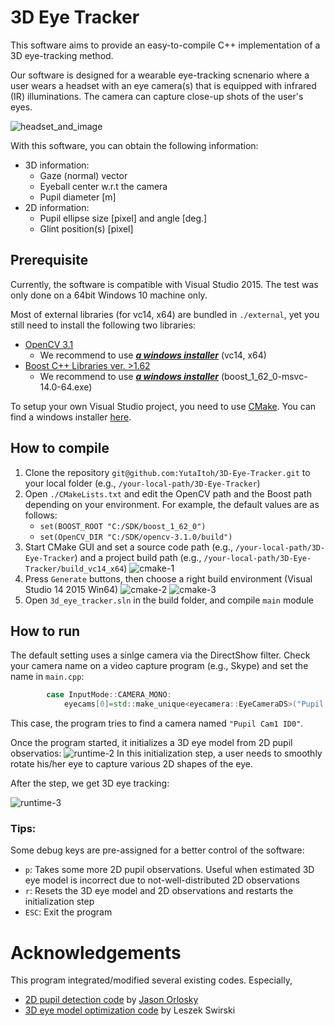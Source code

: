 # 3D Eye Tracker

This software aims to provide an easy-to-compile C++ implementation of a 3D eye-tracking method.

Our software is designed for a wearable eye-tracking scnenario where a user wears a headset with an eye camera(s) that is equipped with infrared (IR) illuminations. The camera can capture close-up shots of the user's eyes.

![headset_and_image](https://raw.githubusercontent.com/YutaItoh/3D-Eye-Tracker/master/docs/headset_and_image.png)

With this software, you can obtain the following information:

* 3D information:
  * Gaze (normal) vector
  * Eyeball center w.r.t the camera
  * Pupil diameter [m]
* 2D information:
  * Pupil ellipse size [pixel] and angle [deg.]
  * Glint position(s) [pixel]



## Prerequisite

Currently, the software is compatible with Visual Studio 2015. The test was only done on a 64bit Windows 10 machine only.

Most of external libraries (for vc14, x64) are bundled in `./external`, yet you still need to 
install the following two libraries:
* [OpenCV 3.1](http://opencv.org/downloads.html) 
  * We recommend to use [***a windows installer***](http://sourceforge.net/projects/opencvlibrary/files/opencv-win/3.1.0/opencv-3.1.0.exe/download) (vc14, x64)
* [Boost C++ Libraries ver. >1.62](https://sourceforge.net/projects/boost/files/boost-binaries/1.62.0/)
  * We recommend to use [***a windows installer***](https://sourceforge.net/projects/boost/files/boost-binaries/1.62.0/boost_1_62_0-msvc-14.0-64.exe/download) (boost_1_62_0-msvc-14.0-64.exe)

To setup your own Visual Studio project, you need to use [CMake](https://cmake.org/). You can find a windows installer [here](https://cmake.org/download/).
 
## How to compile

1. Clone the repository `git@github.com:YutaItoh/3D-Eye-Tracker.git` to your local folder (e.g., `/your-local-path/3D-Eye-Tracker`)
2. Open `./CMakeLists.txt` and edit the OpenCV path and the Boost path depending on your environment. For example, the default values are as follows:
   * `set(BOOST_ROOT "C:/SDK/boost_1_62_0")`
   * `set(OpenCV_DIR "C:/SDK/opencv-3.1.0/build")`
3. Start CMake GUI and set a source code path (e.g., `/your-local-path/3D-Eye-Tracker`) and a project build path (e.g., `/your-local-path/3D-Eye-Tracker/build_vc14_x64`)
![cmake-1](https://raw.githubusercontent.com/YutaItoh/3D-Eye-Tracker/master/docs/cmake-1.png)
4. Press `Generate` buttons, then choose a right build environment (Visual Studio 14 2015 Win64)
![cmake-2](https://raw.githubusercontent.com/YutaItoh/3D-Eye-Tracker/master/docs/cmake-2.png)
![cmake-3](https://raw.githubusercontent.com/YutaItoh/3D-Eye-Tracker/master/docs/cmake-3.png)
5. Open `3d_eye_tracker.sln` in the build folder, and compile `main` module

## How to run

The default setting uses a sinlge camera via the DirectShow filter. Check your camera name on a video capture program (e.g., Skype) and set the name in `main.cpp`:
``` c++
		case InputMode::CAMERA_MONO:
			eyecams[0]=std::make_unique<eyecamera::EyeCameraDS>("Pupil Cam1 ID0");
```
This case, the program tries to find a camera named `"Pupil Cam1 ID0"`.

Once the program started, it initializes a 3D eye model from 2D pupil observatios:
![runtime-2](https://raw.githubusercontent.com/YutaItoh/3D-Eye-Tracker/master/docs/runtime-2.png)
In this initialization step, a user needs to smoothly rotate his/her eye to capture various 2D shapes of the eye.

After the step, we get 3D eye tracking:

![runtime-3](https://raw.githubusercontent.com/YutaItoh/3D-Eye-Tracker/master/docs/runtime-3.png)

### Tips:

Some debug keys are pre-assigned for a better control of the software:
* `p`: Takes some more 2D pupil observations. Useful when estimated 3D eye model is incorrect due to not-well-distributed 2D observations
* `r`: Resets the 3D eye model and 2D observations and restarts the initialization step
* `ESC`: Exit the program 	

# Acknowledgements

This program integrated/modified several existing codes. Especially, 
* [2D pupil detection code](https://github.com/YutaItoh/3D-Eye-Tracker/blob/master/main/pupilFitter.h) by [Jason Orlosky](http://www.jeoresearch.com/research)
* [3D eye model optimization code](https://github.com/LeszekSwirski/singleeyefitter ) by Leszek Swirski 
